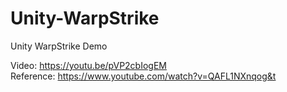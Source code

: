 # Unity-WarpStrike
Unity WarpStrike Demo

Video: https://youtu.be/pVP2cbIogEM  
Reference: https://www.youtube.com/watch?v=QAFL1NXnqog&t
